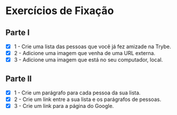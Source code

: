 # Exercícios de Fixação

## Parte I

- [x] 1 - Crie uma lista das pessoas que você já fez amizade na Trybe.
- [x] 2 - Adicione uma imagem que venha de uma URL externa.
- [x] 3 - Adicione uma imagem que está no seu computador, local.

## Parte II

- [x] 1 - Crie um parágrafo para cada pessoa da sua lista.
- [x] 2 - Crie um link entre a sua lista e os parágrafos de pessoas.
- [x] 3 - Crie um link para a página do Google.
